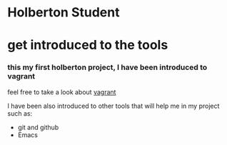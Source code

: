 Holberton Student
=================

get introduced to the tools
===========================

### this my first holberton project, I have been introduced to vagrant

feel free to take a look about [vagrant](https://www.vagrantup.com/)

I have been also introduced to other tools that will help me in my project such as:

* git and github
* Emacs

